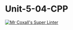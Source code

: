 # Unit-5-04-CPP
[![Mr Coxall's Super Linter](https://github.com/ICS3UC-Programming-ChanellaK/Unit-5-04-CPP/workflows/Mr%20Coxall's%20Super%20Linter/badge.svg)](https://github.com/ICS3UC-Programming-ChanellaK/Unit-5-04-CPP/actions/)
